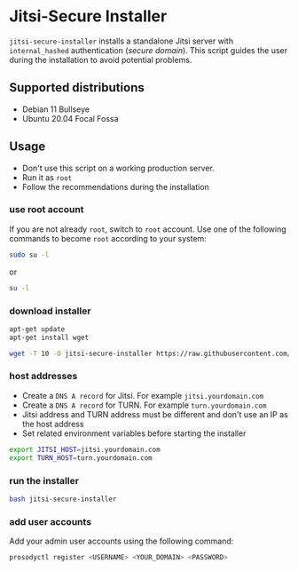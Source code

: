 # Jitsi-Secure Installer

`jitsi-secure-installer` installs a standalone Jitsi server with
`internal_hashed` authentication (_secure domain_). This script guides the user
during the installation to avoid potential problems.

## Supported distributions

- Debian 11 Bullseye
- Ubuntu 20.04 Focal Fossa

## Usage

- Don't use this script on a working production server.
- Run it as `root`
- Follow the recommendations during the installation

### use root account

If you are not already `root`, switch to `root` account. Use one of the
following commands to become `root` according to your system:

```bash
sudo su -l
```

or

```bash
su -l
```

### download installer

```bash
apt-get update
apt-get install wget

wget -T 10 -O jitsi-secure-installer https://raw.githubusercontent.com/jitsi-contrib/installers/main/jitsi-secure/jitsi-secure-installer
```

### host addresses

- Create a `DNS A record` for Jitsi. For example `jitsi.yourdomain.com`
- Create a `DNS A record` for TURN. For example `turn.yourdomain.com`
- Jitsi address and TURN address must be different and don't use an IP as the
  host address
- Set related environment variables before starting the installer

```bash
export JITSI_HOST=jitsi.yourdomain.com
export TURN_HOST=turn.yourdomain.com
```

### run the installer

```bash
bash jitsi-secure-installer
```

### add user accounts

Add your admin user accounts using the following command:

```bash
prosodyctl register <USERNAME> <YOUR_DOMAIN> <PASSWORD>
```
